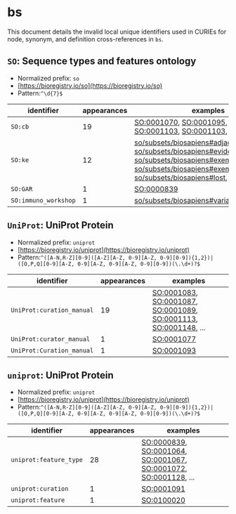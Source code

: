 # bs

This document details the invalid local unique identifiers used in CURIEs
for node, synonym, and definition cross-references in `bs`.


## `SO`: Sequence types and features ontology

- Normalized prefix: `so`
- [https://bioregistry.io/so](https://bioregistry.io/so)
- Pattern:`^\d{7}$`

| identifier           |   appearances | examples                                                                                                                                                                                                                                                                                                                                                                                                                                                                                           |
|----------------------|---------------|----------------------------------------------------------------------------------------------------------------------------------------------------------------------------------------------------------------------------------------------------------------------------------------------------------------------------------------------------------------------------------------------------------------------------------------------------------------------------------------------------|
| `SO:cb`              |            19 | [SO:0001070](https://bioregistry.io/SO:0001070), [SO:0001095](https://bioregistry.io/SO:0001095), [SO:0001098](https://bioregistry.io/SO:0001098), [SO:0001103](https://bioregistry.io/SO:0001103), [SO:0001103](https://bioregistry.io/SO:0001103), ...                                                                                                                                                                                                                                           |
| `SO:ke`              |            12 | [so/subsets/biosapiens#adjacent:to](https://bioregistry.io/so/subsets/biosapiens#adjacent:to), [so/subsets/biosapiens#evidence:for:feature](https://bioregistry.io/so/subsets/biosapiens#evidence:for:feature), [so/subsets/biosapiens#exemplar:of](https://bioregistry.io/so/subsets/biosapiens#exemplar:of), [so/subsets/biosapiens#exemplar:of](https://bioregistry.io/so/subsets/biosapiens#exemplar:of), [so/subsets/biosapiens#lost](https://bioregistry.io/so/subsets/biosapiens#lost), ... |
| `SO:GAR`             |             1 | [SO:0000839](https://bioregistry.io/SO:0000839)                                                                                                                                                                                                                                                                                                                                                                                                                                                    |
| `SO:immuno_workshop` |             1 | [so/subsets/biosapiens#variant:of](https://bioregistry.io/so/subsets/biosapiens#variant:of)                                                                                                                                                                                                                                                                                                                                                                                                        |

## `UniProt`: UniProt Protein

- Normalized prefix: `uniprot`
- [https://bioregistry.io/uniprot](https://bioregistry.io/uniprot)
- Pattern:`^([A-N,R-Z][0-9]([A-Z][A-Z, 0-9][A-Z, 0-9][0-9]){1,2})|([O,P,Q][0-9][A-Z, 0-9][A-Z, 0-9][A-Z, 0-9][0-9])(\.\d+)?$`

| identifier                |   appearances | examples                                                                                                                                                                                                                                                 |
|---------------------------|---------------|----------------------------------------------------------------------------------------------------------------------------------------------------------------------------------------------------------------------------------------------------------|
| `UniProt:curation_manual` |            19 | [SO:0001083](https://bioregistry.io/SO:0001083), [SO:0001087](https://bioregistry.io/SO:0001087), [SO:0001089](https://bioregistry.io/SO:0001089), [SO:0001113](https://bioregistry.io/SO:0001113), [SO:0001148](https://bioregistry.io/SO:0001148), ... |
| `UniProt:curator_manual`  |             1 | [SO:0001077](https://bioregistry.io/SO:0001077)                                                                                                                                                                                                          |
| `UniProt:Curation_manual` |             1 | [SO:0001093](https://bioregistry.io/SO:0001093)                                                                                                                                                                                                          |

## `uniprot`: UniProt Protein

- Normalized prefix: `uniprot`
- [https://bioregistry.io/uniprot](https://bioregistry.io/uniprot)
- Pattern:`^([A-N,R-Z][0-9]([A-Z][A-Z, 0-9][A-Z, 0-9][0-9]){1,2})|([O,P,Q][0-9][A-Z, 0-9][A-Z, 0-9][A-Z, 0-9][0-9])(\.\d+)?$`

| identifier             |   appearances | examples                                                                                                                                                                                                                                                 |
|------------------------|---------------|----------------------------------------------------------------------------------------------------------------------------------------------------------------------------------------------------------------------------------------------------------|
| `uniprot:feature_type` |            28 | [SO:0000839](https://bioregistry.io/SO:0000839), [SO:0001064](https://bioregistry.io/SO:0001064), [SO:0001067](https://bioregistry.io/SO:0001067), [SO:0001072](https://bioregistry.io/SO:0001072), [SO:0001128](https://bioregistry.io/SO:0001128), ... |
| `uniprot:curation`     |             1 | [SO:0001091](https://bioregistry.io/SO:0001091)                                                                                                                                                                                                          |
| `uniprot:feature`      |             1 | [SO:0100020](https://bioregistry.io/SO:0100020)                                                                                                                                                                                                          |

